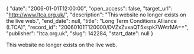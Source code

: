 {
  "date": "2006-01-01T12:00:00", 
  "open_access": false, 
  "target_url": "http://www.ltca.org.uk/", 
  "description": "This website no longer exists on the live web.", 
  "end_date": null, 
  "title": "Long Term Conditions Alliance (LTCA)", 
  "record_id": "20060101T120000/DVZxZvxaQT5xspk7WAtrMA==", 
  "publisher": "ltca.org.uk", 
  "slug": 142284, 
  "start_date": null
}

This website no longer exists on the live web.